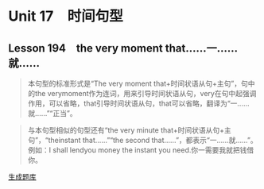 ﻿ # Unit 17　时间句型
 ## Lesson 194　the very moment that……一……就……
 
> 本句型的标准形式是“The very moment that+时间状语从句+主句”，句中的the verymoment作为连词，用来引导时间状语从句，very在句中起强调作用，可以省略，that引导时间状语从句，that可以省略，翻译为“一……就……”“正当”。

> 与本句型相似的句型还有“the very minute that+时间状语从句+主句”，“theinstant that……”“the second that……”，都表示“一……就……”。例如：I shall lendyou money the instant you need.你一需要我就把钱借你。


 [生成题库](./sentence/f194.json)